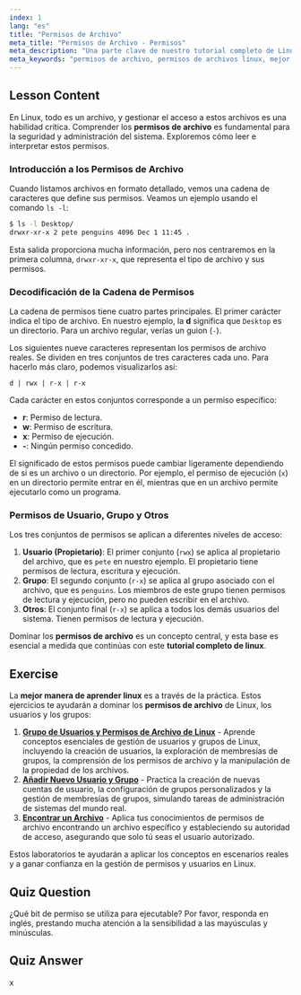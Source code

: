 ```yaml
---
index: 1
lang: "es"
title: "Permisos de Archivo"
meta_title: "Permisos de Archivo - Permisos"
meta_description: "Una parte clave de nuestro tutorial completo de Linux. Aprenda sobre los permisos de archivos de Linux, incluidos los bits rwx para usuario, grupo y otros. Domine la salida de `ls -l` y comprenda los modos de archivo."
meta_keywords: "permisos de archivo, permisos de archivos linux, mejor forma de aprender linux, tutorial completo de linux, permisos rwx, comando ls -l, modos de archivo, guía linux"
---
```


## Lesson Content

En Linux, todo es un archivo, y gestionar el acceso a estos archivos es una habilidad crítica. Comprender los **permisos de archivo** es fundamental para la seguridad y administración del sistema. Exploremos cómo leer e interpretar estos permisos.

### Introducción a los Permisos de Archivo

Cuando listamos archivos en formato detallado, vemos una cadena de caracteres que define sus permisos. Veamos un ejemplo usando el comando `ls -l`:

```bash
$ ls -l Desktop/
drwxr-xr-x 2 pete penguins 4096 Dec 1 11:45 .
```

Esta salida proporciona mucha información, pero nos centraremos en la primera columna, `drwxr-xr-x`, que representa el tipo de archivo y sus permisos.

### Decodificación de la Cadena de Permisos

La cadena de permisos tiene cuatro partes principales. El primer carácter indica el tipo de archivo. En nuestro ejemplo, la **d** significa que `Desktop` es un directorio. Para un archivo regular, verías un guion (`-`).

Los siguientes nueve caracteres representan los permisos de archivo reales. Se dividen en tres conjuntos de tres caracteres cada uno. Para hacerlo más claro, podemos visualizarlos así:

```plaintext
d | rwx | r-x | r-x
```

Cada carácter en estos conjuntos corresponde a un permiso específico:

- **r**: Permiso de lectura.
- **w**: Permiso de escritura.
- **x**: Permiso de ejecución.
- **-**: Ningún permiso concedido.

El significado de estos permisos puede cambiar ligeramente dependiendo de si es un archivo o un directorio. Por ejemplo, el permiso de ejecución (`x`) en un directorio permite entrar en él, mientras que en un archivo permite ejecutarlo como un programa.

### Permisos de Usuario, Grupo y Otros

Los tres conjuntos de permisos se aplican a diferentes niveles de acceso:

1. **Usuario (Propietario)**: El primer conjunto (`rwx`) se aplica al propietario del archivo, que es `pete` en nuestro ejemplo. El propietario tiene permisos de lectura, escritura y ejecución.
2. **Grupo**: El segundo conjunto (`r-x`) se aplica al grupo asociado con el archivo, que es `penguins`. Los miembros de este grupo tienen permisos de lectura y ejecución, pero no pueden escribir en el archivo.
3. **Otros**: El conjunto final (`r-x`) se aplica a todos los demás usuarios del sistema. Tienen permisos de lectura y ejecución.

Dominar los **permisos de archivo** es un concepto central, y esta base es esencial a medida que continúas con este **tutorial completo de linux**.

## Exercise

La **mejor manera de aprender linux** es a través de la práctica. Estos ejercicios te ayudarán a dominar los **permisos de archivo** de Linux, los usuarios y los grupos:

1. **[Grupo de Usuarios y Permisos de Archivo de Linux](https://labex.io/es/labs/linux-linux-user-group-and-file-permissions-18002)** - Aprende conceptos esenciales de gestión de usuarios y grupos de Linux, incluyendo la creación de usuarios, la exploración de membresías de grupos, la comprensión de los permisos de archivo y la manipulación de la propiedad de los archivos.
2. **[Añadir Nuevo Usuario y Grupo](https://labex.io/es/labs/linux-add-new-user-and-group-17987)** - Practica la creación de nuevas cuentas de usuario, la configuración de grupos personalizados y la gestión de membresías de grupos, simulando tareas de administración de sistemas del mundo real.
3. **[Encontrar un Archivo](https://labex.io/es/labs/linux-find-a-file-17993)** - Aplica tus conocimientos de permisos de archivo encontrando un archivo específico y estableciendo su autoridad de acceso, asegurando que solo tú seas el usuario autorizado.

Estos laboratorios te ayudarán a aplicar los conceptos en escenarios reales y a ganar confianza en la gestión de permisos y usuarios en Linux.

## Quiz Question

¿Qué bit de permiso se utiliza para ejecutable? Por favor, responda en inglés, prestando mucha atención a la sensibilidad a las mayúsculas y minúsculas.

## Quiz Answer

x
